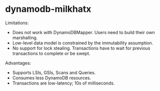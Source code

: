# dynamodb-milkhatx

Limitations:
* Does not work with DynamoDBMapper. Users need to build their own marshalling.
* Low-level data model is constrained by the immutability assumption.
* No support for lock stealing. Transactions have to wait for previous transactions to complete or be swept.

Advantages:
* Supports LSIs, GSIs, Scans and Queries.
* Consumes less DynamoDB resources.
* Transactions are low-latency; 10s of milliseconds.
